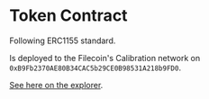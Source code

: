 # Token Contract

Following ERC1155 standard.

Is deployed to the Filecoin's Calibration network on `0xB9Fb2370AE80B34CAC5b29CE0B98531A218b9FD0`.

[See here on the explorer](https://calibration.filscan.io/address/0xef6d29ddff75c3ac09c7aa37b3ea58aa2bb24eb5/).
